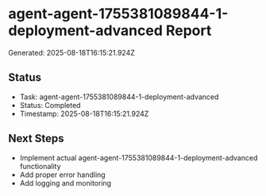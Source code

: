 # agent-agent-1755381089844-1-deployment-advanced Report

Generated: 2025-08-18T16:15:21.924Z

## Status
- Task: agent-agent-1755381089844-1-deployment-advanced
- Status: Completed
- Timestamp: 2025-08-18T16:15:21.924Z

## Next Steps
- Implement actual agent-agent-1755381089844-1-deployment-advanced functionality
- Add proper error handling
- Add logging and monitoring
